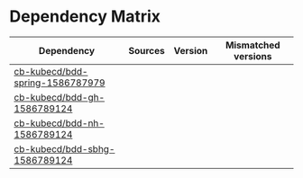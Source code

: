 # Dependency Matrix

Dependency | Sources | Version | Mismatched versions
---------- | ------- | ------- | -------------------
[cb-kubecd/bdd-spring-1586787979](https://github.com/cb-kubecd/bdd-spring-1586787979.git) |  | []() | 
[cb-kubecd/bdd-gh-1586789124](https://github.com/cb-kubecd/bdd-gh-1586789124.git) |  | []() | 
[cb-kubecd/bdd-nh-1586789124](https://github.com/cb-kubecd/bdd-nh-1586789124.git) |  | []() | 
[cb-kubecd/bdd-sbhg-1586789124](https://github.com/cb-kubecd/bdd-sbhg-1586789124.git) |  | []() | 
